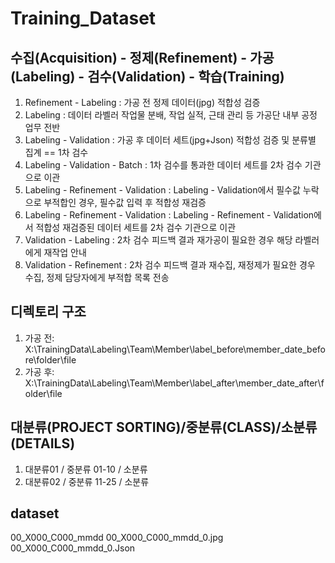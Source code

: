 # Training_Dataset

## 수집(Acquisition) - 정제(Refinement) - 가공(Labeling) - 검수(Validation) - 학습(Training)


1. Refinement - Labeling : 가공 전 정제 데이터(jpg) 적합성 검증
2. Labeling : 데이터 라벨러 작업물 분배, 작업 실적, 근태 관리 등 가공단 내부 공정 업무 전반
3. Labeling - Validation : 가공 후 데이터 세트(jpg+Json) 적합성 검증 및 분류별 집계 == 1차 검수
4. Labeling - Validation - Batch : 1차 검수를 통과한 데이터 세트를 2차 검수 기관으로 이관
5. Labeling - Refinement - Validation : Labeling - Validation에서 필수값 누락으로 부적합인 경우, 필수값 입력 후 적합성 재검증
6. Labeling - Refinement - Validation : Labeling - Refinement - Validation에서 적합성 재검증된 데이터 세트를 2차 검수 기관으로 이관
7. Validation - Labeling : 2차 검수 피드백 결과 재가공이 필요한 경우 해당 라벨러에게 재작업 안내
8. Validation - Refinement : 2차 검수 피드백 결과 재수집, 재정제가 필요한 경우 수집, 정제 담당자에게 부적합 목록 전송




## 디렉토리 구조

1. 가공 전: X:\TrainingData\Labeling\Team\Member\label_before\member_date_before\folder\file    
2. 가공 후: X:\TrainingData\Labeling\Team\Member\label_after\member_date_after\folder\file    





## 대분류(PROJECT SORTING)/중분류(CLASS)/소분류(DETAILS)

1. 대분류01 / 중분류 01-10 / 소분류
2. 대분류02 / 중분류 11-25 / 소분류






## dataset
00_X000_C000_mmdd
00_X000_C000_mmdd_0.jpg
00_X000_C000_mmdd_0.Json


